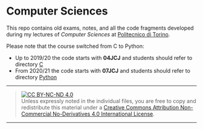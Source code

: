 Computer Sciences
=================

This repo contains old exams, notes, and all the code fragments developed during my lectures of *Computer Sciences* at [Politecnico di Torino](https://www.polito.it/?lang=en).

Please note that the course switched from C to Python:
* Up to 2019/20 the code starts with **04JCJ** and students should refer to directory [C](./C)
* From 2020/21 the code starts with **07JCJ** and students should refer to directory [Python](./Python)

------------------------------------------------------------------------------
> [![CC BY-NC-ND 4.0](https://licensebuttons.net/l/by-nc-nd/4.0/88x31.png)](https://creativecommons.org/licenses/by-nc-nd/4.0/)  
> Unless expressly noted in the individual files, you are free to copy and redistribute this material under a [Creative Commons Attribution Non-Commercial No-Derivatives 4.0 International License](https://creativecommons.org/licenses/by-nc-nd/4.0/).
------------------------------------------------------------------------------

